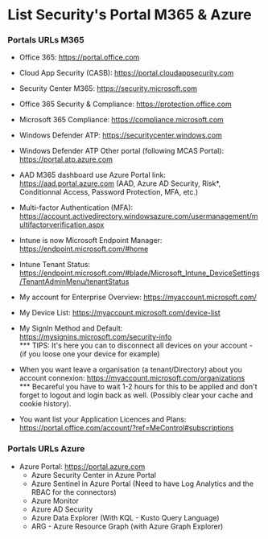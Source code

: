 # List Security's Portal M365 & Azure

### Portals URLs M365

* Office 365: https://portal.office.com

* Cloud App Security (CASB): https://portal.cloudappsecurity.com
* Security Center M365: https://security.microsoft.com
* Office 365 Security & Compliance: https://protection.office.com
* Microsoft 365 Compliance: https://compliance.microsoft.com

* Windows Defender ATP: https://securitycenter.windows.com
* Windows Defender ATP Other portal (following MCAS Portal): https://portal.atp.azure.com

* AAD M365 dashboard use Azure Portal link: https://aad.portal.azure.com (AAD, Azure AD Security, Risk*, Conditionnal Access, Password Protection, MFA, etc.)
* Multi-factor Authentication (MFA): https://account.activedirectory.windowsazure.com/usermanagement/multifactorverification.aspx

* Intune is now Microsoft Endpoint Manager: https://endpoint.microsoft.com/#home
* Intune Tenant Status: https://endpoint.microsoft.com/#blade/Microsoft_Intune_DeviceSettings/TenantAdminMenu/tenantStatus

* My account for Enterprise Overview: https://myaccount.microsoft.com/
* My Device List: https://myaccount.microsoft.com/device-list

* My SignIn Method and Default: https://mysignins.microsoft.com/security-info</br>
  *** TIPS: It's here you can to disconnect all devices on your account - (if you loose one your device for example) 

* When you want leave a organisation (a tenant/Directory) about you account connexion: https://myaccount.microsoft.com/organizations</br>
  *** Becareful you have to wait 1-2 hours for this to be applied and don't forget to logout and login back as well. (Possibly clear your cache and cookie history).

* You want list your Application Licences and Plans: https://portal.office.com/account/?ref=MeControl#subscriptions

### Portals URLs Azure

* Azure Portal: https://portal.azure.com</br>
  * Azure Security Center in Azure Portal
  * Azure Sentinel in Azure Portal (Need to have Log Analytics and the RBAC for the connectors)
  * Azure Monitor
  * Azure AD Security 
  * Azure Data Explorer (With KQL - Kusto Query Language)
  * ARG - Azure Resource Graph (with Azure Graph Explorer)
